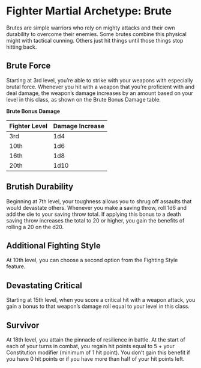 # Fighter Martial Archetype: Brute
Brutes are simple warriors who rely on mighty attacks and their own durability to overcome their enemies. Some brutes combine this physical might with tactical cunning. Others just hit things until those things stop hitting back.

## Brute Force
Starting at 3rd level, you’re able to strike with your weapons with especially brutal force. Whenever you hit with a weapon that you’re proficient with and deal damage, the weapon’s damage increases by an amount based on your level in this class, as shown on the Brute Bonus Damage table.

**Brute Bonus Damage**

Fighter Level | Damage Increase
------------- | ---------------
3rd | 1d4
10th | 1d6
16th | 1d8
20th | 1d10

## Brutish Durability
Beginning at 7th level, your toughness allows you to shrug off assaults that would devastate others. Whenever you make a saving throw, roll 1d6 and add the die to your saving throw total. If applying this bonus to a death saving throw increases the total to 20 or higher, you gain the benefits of rolling a 20 on the d20.

## Additional Fighting Style
At 10th level, you can choose a second option from the Fighting Style feature.

## Devastating Critical
Starting at 15th level, when you score a critical hit with a weapon attack, you gain a bonus to that weapon’s damage roll equal to your level in this class.

## Survivor
At 18th level, you attain the pinnacle of resilience in battle. At the start of each of your turns in combat, you regain hit points equal to 5 + your Constitution modifier (minimum of 1 hit point). You don’t gain this benefit if you have 0 hit points or if you have more than half of your hit points left.
